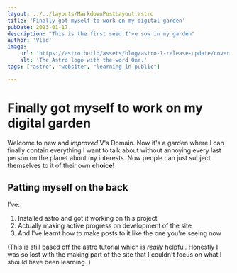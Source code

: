 ```yaml
---
layout: ../../layouts/MarkdownPostLayout.astro
title: 'Finally got myself to work on my digital garden'
pubDate: 2023-01-17
description: "This is the first seed I've sow in my garden"
author: 'Vlad'
image:
    url: 'https://astro.build/assets/blog/astro-1-release-update/cover.jpeg' 
    alt: 'The Astro logo with the word One.'
tags: ["astro", "website", "learning in public"]

---
```


# Finally got myself to work on my digital garden


Welcome to new and _improved_ V's Domain. Now it's a garden where I can finally contain everything I want to talk about without annoying every last person on the planet about my interests. Now people can just subject themselves to it of their own **choice!**

## Patting myself on the back

I've:
1. Installed astro and got it working on this project
2. Actually making active progress on development of the site
3. And I've learnt how to make posts to it like the one you're seeing now

(This is still based off the astro tutorial which is _really_ helpful. Honestly I was so lost with the making part of the site that I couldn't focus on what I should have been learning. )